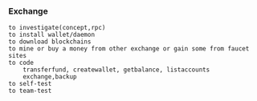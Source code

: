 ### Exchange
    to investigate(concept,rpc)
    to install wallet/daemon
    to download blockchains
    to mine or buy a money from other exchange or gain some from faucet sites
    to code
        transferfund, createwallet, getbalance, listaccounts
        exchange,backup
    to self-test
    to team-test
